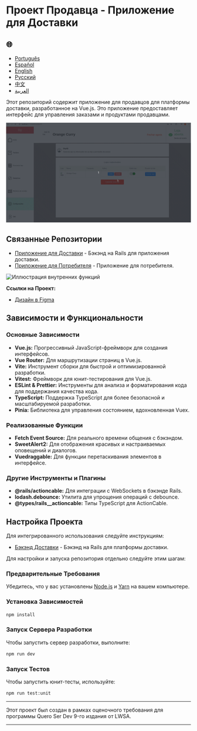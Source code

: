 # Проект Продавца - Приложение для Доставки

<h2>🌐</h2>
<ul>
  <li><a href="https://github.com/SamuelRocha91/seller_application" target="_blank">Português</a></li>
  <li><a href="https://github.com/SamuelRocha91/seller_application/blob/main/README_es.md" target="_blank">Español</a></li>
  <li><a href="https://github.com/SamuelRocha91/seller_application/blob/main/README_en.md" target="_blank">English</a></li>
  <li><a href="https://github.com/SamuelRocha91/seller_application/blob/main/README_ru.md" target="_blank">Русский</a></li>
  <li><a href="https://github.com/SamuelRocha91/seller_application/blob/main/README_ch.md" target="_blank">中文</a></li>
  <li><a href="https://github.com/SamuelRocha91/seller_application/blob/main/README_ar.md" target="_blank">العربية</a></li>
</ul>

Этот репозиторий содержит приложение для продавцов для платформы доставки, разработанное на Vue.js. Это приложение предоставляет интерфейс для управления заказами и продуктами продавцами.

![Иллюстрация регистрации пользователя](./assets/internal.gif)

## Связанные Репозитории

- [Приложение для Доставки](https://github.com/SamuelRocha91/delivery_back) - Бэкэнд на Rails для приложения доставки.
- [Приложение для Потребителя](https://github.com/SamuelRocha91/consumy) - Приложение для потребителя.

![Иллюстрация внутренних функций](./assets/registerseller.gif)

**Ссылки на Проект:**

- [Дизайн в Figma](https://www.figma.com/file/tS8r4eROXBknYixtDcijXd/Meu-portf%C3%B3lio?type=design&node-id=0-1&mode=design&t=pL6yJYx6lOSWBGdw-0)

## Зависимости и Функциональности

### Основные Зависимости

- **Vue.js:** Прогрессивный JavaScript-фреймворк для создания интерфейсов.
- **Vue Router:** Для маршрутизации страниц в Vue.js.
- **Vite:** Инструмент сборки для быстрой и оптимизированной разработки.
- **Vitest:** Фреймворк для юнит-тестирования для Vue.js.
- **ESLint & Prettier:** Инструменты для анализа и форматирования кода для поддержания качества кода.
- **TypeScript:** Поддержка TypeScript для более безопасной и масштабируемой разработки.
- **Pinia:** Библиотека для управления состоянием, вдохновленная Vuex.

### Реализованные Функции

- **Fetch Event Source:** Для реального времени общения с бэкэндом.
- **SweetAlert2:** Для отображения красивых и настраиваемых оповещений и диалогов.
- **Vuedraggable:** Для функции перетаскивания элементов в интерфейсе.

### Другие Инструменты и Плагины

- **@rails/actioncable:** Для интеграции с WebSockets в бэкэнде Rails.
- **lodash.debounce:** Утилита для упрощения операций с debounce.
- **@types/rails__actioncable:** Типы TypeScript для ActionCable.

## Настройка Проекта

Для интегрированного использования следуйте инструкциям:

- [Бэкэнд Доставки](https://github.com/SamuelRocha91/delivery_back) - Бэкэнд на Rails для платформы доставки.

Для настройки и запуска репозитория отдельно следуйте этим шагам:

### Предварительные Требования

Убедитесь, что у вас установлены [Node.js](https://nodejs.org/) и [Yarn](https://classic.yarnpkg.com/lang/en/docs/install/) на вашем компьютере.

### Установка Зависимостей

```sh
npm install
```

### Запуск Серверa Разработки

Чтобы запустить сервер разработки, выполните:

```sh
npm run dev
```

### Запуск Тестов

Чтобы запустить юнит-тесты, используйте:

```sh
npm run test:unit
```

---

Этот проект был создан в рамках оценочного требования для программы Quero Ser Dev 9-го издания от LWSA.

---